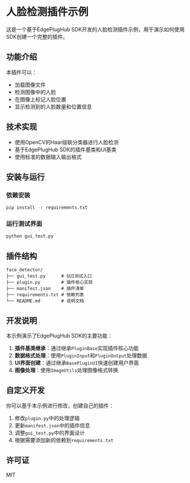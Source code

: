 # 人脸检测插件示例

这是一个基于EdgePlugHub SDK开发的人脸检测插件示例，用于演示如何使用SDK创建一个完整的插件。

## 功能介绍

本插件可以：
- 加载图像文件
- 检测图像中的人脸
- 在图像上标记人脸位置
- 显示检测到的人脸数量和位置信息

## 技术实现

- 使用OpenCV的Haar级联分类器进行人脸检测
- 基于EdgePlugHub SDK的插件基类和UI基类
- 使用标准的数据输入输出格式

## 安装与运行

### 依赖安装

```bash
pip install -r requirements.txt
```

### 运行测试界面

```bash
python gui_test.py
```

## 插件结构

```
face_detector/
├── gui_test.py      # GUI测试入口
├── plugin.py        # 插件核心实现
├── manifest.json    # 插件清单
├── requirements.txt # 依赖列表
└── README.md        # 说明文档
```

## 开发说明

本示例演示了EdgePlugHub SDK的主要功能：

1. **插件基类继承**：通过继承`PluginBase`实现插件核心功能
2. **数据格式处理**：使用`PluginInput`和`PluginOutput`处理数据
3. **UI界面创建**：通过继承`BasePluginUI`快速创建用户界面
4. **图像处理**：使用`ImageUtils`处理图像格式转换

## 自定义开发

你可以基于本示例进行修改，创建自己的插件：

1. 修改`plugin.py`中的处理逻辑
2. 更新`manifest.json`中的插件信息
3. 调整`gui_test.py`中的界面设计
4. 根据需要添加新的依赖到`requirements.txt`

## 许可证

MIT 